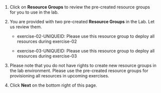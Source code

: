 
1. Click on **Resource Groups** to review the pre-created resource groups for you to use in the lab. 

   
2. You are provided with two pre-created **Resource Groups** in the Lab. Let us review them.

   * exercise-02-UNIQUEID: Please use this resource group to deploy all resources during exercise-02

   * exercise-03-UNIQUEID: Please use this resource group to deploy all resources during exercise-03


3. Please note that you do not have rights to create new resource groups in the lab environment. Please use the pre-created resource groups for provisioning all resources in upcoming exercises.  

4. Click **Next** on the bottom right of this page.
